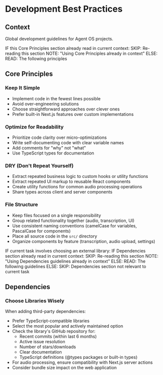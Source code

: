 # Development Best Practices

## Context

Global development guidelines for Agent OS projects.

<conditional-block context-check="core-principles">
IF this Core Principles section already read in current context:
  SKIP: Re-reading this section
  NOTE: "Using Core Principles already in context"
ELSE:
  READ: The following principles

## Core Principles

### Keep It Simple
- Implement code in the fewest lines possible
- Avoid over-engineering solutions
- Choose straightforward approaches over clever ones
- Prefer built-in Next.js features over custom implementations

### Optimize for Readability
- Prioritize code clarity over micro-optimizations
- Write self-documenting code with clear variable names
- Add comments for "why" not "what"
- Use TypeScript types for documentation

### DRY (Don't Repeat Yourself)
- Extract repeated business logic to custom hooks or utility functions
- Extract repeated UI markup to reusable React components
- Create utility functions for common audio processing operations
- Share types across client and server components

### File Structure
- Keep files focused on a single responsibility
- Group related functionality together (audio, transcription, UI)
- Use consistent naming conventions (camelCase for variables, PascalCase for components)
- Place all source code in the `src/` directory
- Organize components by feature (transcription, audio upload, settings)
</conditional-block>

<conditional-block context-check="dependencies" task-condition="choosing-external-library">
IF current task involves choosing an external library:
  IF Dependencies section already read in current context:
    SKIP: Re-reading this section
    NOTE: "Using Dependencies guidelines already in context"
  ELSE:
    READ: The following guidelines
ELSE:
  SKIP: Dependencies section not relevant to current task

## Dependencies

### Choose Libraries Wisely
When adding third-party dependencies:
- Prefer TypeScript-compatible libraries
- Select the most popular and actively maintained option
- Check the library's GitHub repository for:
  - Recent commits (within last 6 months)
  - Active issue resolution
  - Number of stars/downloads
  - Clear documentation
  - TypeScript definitions (@types packages or built-in types)
- For audio processing, ensure compatibility with Next.js server actions
- Consider bundle size impact on the web application
</conditional-block>
